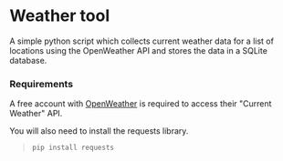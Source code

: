 # Weather tool

A simple python script which collects current weather data for a list of locations using the OpenWeather API and stores the data in a SQLite database. 

### Requirements

A free account with [OpenWeather](https://openweathermap.org/current) is required to access their "Current Weather" API. 

You will also need to install the requests library.

> `pip install requests`

